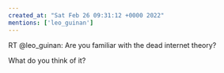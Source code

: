 ```yaml
---
created_at: "Sat Feb 26 09:31:12 +0000 2022"
mentions: ['leo_guinan']
---
```


RT @leo_guinan: Are you familiar with the dead internet theory?

What do you think of it?